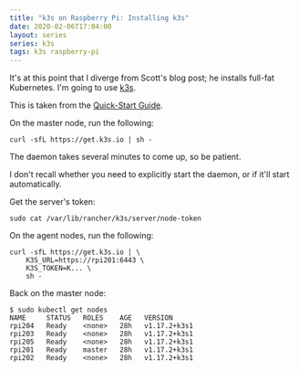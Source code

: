 ```yaml
---
title: "k3s on Raspberry Pi: Installing k3s"
date: 2020-02-06T17:04:00
layout: series
series: k3s
tags: k3s raspberry-pi
---
```


It's at this point that I diverge from Scott's blog post; he installs full-fat Kubernetes. I'm going to use [k3s](https://k3s.io/).

This is taken from the [Quick-Start Guide](https://rancher.com/docs/k3s/latest/en/quick-start/).

On the master node, run the following:

```
curl -sfL https://get.k3s.io | sh -
```

The daemon takes several minutes to come up, so be patient.

I don't recall whether you need to explicitly start the daemon, or if it'll start automatically.

Get the server's token:

```
sudo cat /var/lib/rancher/k3s/server/node-token
```

On the agent nodes, run the following:

```
curl -sfL https://get.k3s.io | \
    K3S_URL=https://rpi201:6443 \
    K3S_TOKEN=K... \
    sh -
```

Back on the master node:

```
$ sudo kubectl get nodes
NAME     STATUS   ROLES    AGE   VERSION
rpi204   Ready    <none>   28h   v1.17.2+k3s1
rpi203   Ready    <none>   28h   v1.17.2+k3s1
rpi205   Ready    <none>   28h   v1.17.2+k3s1
rpi201   Ready    master   28h   v1.17.2+k3s1
rpi202   Ready    <none>   28h   v1.17.2+k3s1
```
